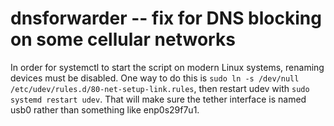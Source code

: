 # dnsforwarder -- fix for DNS blocking on some cellular networks

In order for systemctl to start the script on modern Linux systems, renaming
devices must be disabled. One way to do this is
`sudo ln -s /dev/null /etc/udev/rules.d/80-net-setup-link.rules`, then restart
udev with `sudo systemd restart udev`. That will make sure the tether interface
is named usb0 rather than something like enp0s29f7u1.
